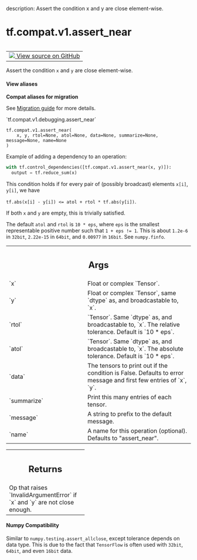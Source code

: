 description: Assert the condition x and y are close element-wise.

<div itemscope itemtype="http://developers.google.com/ReferenceObject">
<meta itemprop="name" content="tf.compat.v1.assert_near" />
<meta itemprop="path" content="Stable" />
</div>

# tf.compat.v1.assert_near

<!-- Insert buttons and diff -->

<table class="tfo-notebook-buttons tfo-api nocontent" align="left">
<td>
  <a target="_blank" href="https://github.com/tensorflow/tensorflow/blob/r2.3/tensorflow/python/ops/check_ops.py#L777-L857">
    <img src="https://www.tensorflow.org/images/GitHub-Mark-32px.png" />
    View source on GitHub
  </a>
</td>
</table>



Assert the condition `x` and `y` are close element-wise.

<section class="expandable">
  <h4 class="showalways">View aliases</h4>
  <p>
<b>Compat aliases for migration</b>
<p>See
<a href="https://www.tensorflow.org/guide/migrate">Migration guide</a> for
more details.</p>
<p>`tf.compat.v1.debugging.assert_near`</p>
</p>
</section>

<pre class="devsite-click-to-copy prettyprint lang-py tfo-signature-link">
<code>tf.compat.v1.assert_near(
    x, y, rtol=None, atol=None, data=None, summarize=None, message=None, name=None
)
</code></pre>



<!-- Placeholder for "Used in" -->

Example of adding a dependency to an operation:

```python
with tf.control_dependencies([tf.compat.v1.assert_near(x, y)]):
  output = tf.reduce_sum(x)
```

This condition holds if for every pair of (possibly broadcast) elements
`x[i]`, `y[i]`, we have

```tf.abs(x[i] - y[i]) <= atol + rtol * tf.abs(y[i])```.

If both `x` and `y` are empty, this is trivially satisfied.

The default `atol` and `rtol` is `10 * eps`, where `eps` is the smallest
representable positive number such that `1 + eps != 1`.  This is about
`1.2e-6` in `32bit`, `2.22e-15` in `64bit`, and `0.00977` in `16bit`.
See `numpy.finfo`.

<!-- Tabular view -->
 <table class="responsive fixed orange">
<colgroup><col width="214px"><col></colgroup>
<tr><th colspan="2"><h2 class="add-link">Args</h2></th></tr>

<tr>
<td>
`x`
</td>
<td>
Float or complex `Tensor`.
</td>
</tr><tr>
<td>
`y`
</td>
<td>
Float or complex `Tensor`, same `dtype` as, and broadcastable to, `x`.
</td>
</tr><tr>
<td>
`rtol`
</td>
<td>
`Tensor`.  Same `dtype` as, and broadcastable to, `x`.
The relative tolerance.  Default is `10 * eps`.
</td>
</tr><tr>
<td>
`atol`
</td>
<td>
`Tensor`.  Same `dtype` as, and broadcastable to, `x`.
The absolute tolerance.  Default is `10 * eps`.
</td>
</tr><tr>
<td>
`data`
</td>
<td>
The tensors to print out if the condition is False.  Defaults to
error message and first few entries of `x`, `y`.
</td>
</tr><tr>
<td>
`summarize`
</td>
<td>
Print this many entries of each tensor.
</td>
</tr><tr>
<td>
`message`
</td>
<td>
A string to prefix to the default message.
</td>
</tr><tr>
<td>
`name`
</td>
<td>
A name for this operation (optional).  Defaults to "assert_near".
</td>
</tr>
</table>



<!-- Tabular view -->
 <table class="responsive fixed orange">
<colgroup><col width="214px"><col></colgroup>
<tr><th colspan="2"><h2 class="add-link">Returns</h2></th></tr>
<tr class="alt">
<td colspan="2">
Op that raises `InvalidArgumentError` if `x` and `y` are not close enough.
</td>
</tr>

</table>




#### Numpy Compatibility
Similar to `numpy.testing.assert_allclose`, except tolerance depends on data
type. This is due to the fact that `TensorFlow` is often used with `32bit`,
`64bit`, and even `16bit` data.


